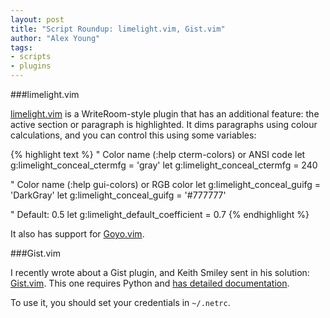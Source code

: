 ```yaml
---
layout: post
title: "Script Roundup: limelight.vim, Gist.vim"
author: "Alex Young"
tags: 
- scripts
- plugins
---
```


###limelight.vim

[limelight.vim](https://github.com/junegunn/limelight.vim) is a WriteRoom-style plugin that has an additional feature: the active section or paragraph is highlighted.  It dims paragraphs using colour calculations, and you can control this using some variables:

{% highlight text %}
" Color name (:help cterm-colors) or ANSI code
let g:limelight_conceal_ctermfg = 'gray'
let g:limelight_conceal_ctermfg = 240

" Color name (:help gui-colors) or RGB color
let g:limelight_conceal_guifg = 'DarkGray'
let g:limelight_conceal_guifg = '#777777'

" Default: 0.5
let g:limelight_default_coefficient = 0.7
{% endhighlight %}

It also has support for [Goyo.vim](https://github.com/junegunn/goyo.vim).

###Gist.vim

I recently wrote about a Gist plugin, and Keith Smiley sent in his solution: [Gist.vim](https://github.com/Keithbsmiley/gist.vim).  This one requires Python and [has detailed documentation](https://github.com/Keithbsmiley/gist.vim/blob/master/doc/gist.txt).

To use it, you should set your credentials in `~/.netrc`.

